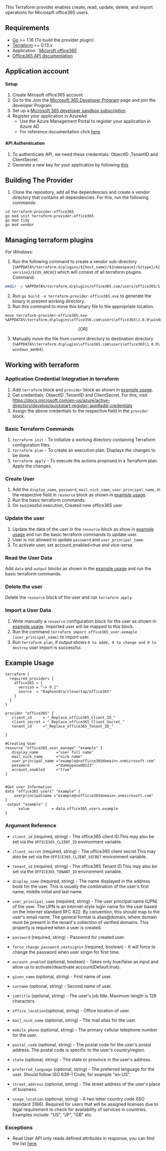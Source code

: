This Terraform provider enables create, read, update, delete, and import operations for Microspft office365 users.

## Requirements

- [Go](https://golang.org/doc/install) >= 1.16 (To build the provider plugin)
- [Terraform](https://www.terraform.io/downloads.html) >= 0.13.x
- Application : [Micorsft office365](https://www.office.com/)
- [Office365 API documentation](https://docs.microsoft.com/en-us/graph/overview)

## Application account

#### Setup

1. Create Mirosoft office365 account
1. Go to the Join the [Microsoft 365 Developer Program](https://developer.microsoft.com/en-us/microsoft-365/dev-program) page and join the developer Program
2. Set up a [Microsoft 365 developer sandbox subscription](https://docs.microsoft.com/en-us/office/developer-program/microsoft-365-developer-program-get-started)
3. Register your application in AzureAd
   - Use the Azure Management Portal to register your application in Azure AD
   - For reference documentation click [here](https://docs.microsoft.com/en-us/office/office-365-management-api/get-started-with-office-365-management-apis#prerequisites)

#### API Authentication
1. To authenticate API, we need these credentials: ObjectID ,TenantID and ClientSecret.
2.  Generate a new key for your application by following [this](https://docs.microsoft.com/en-us/office/office-365-management-api/get-started-with-office-365-management-apis#generate-a-new-key-for-your-application)


## Building The Provider 
1. Clone the repository, add all the dependencies and create a vendor directory that contains all dependencies. For this, run the following commands: <br>
```
cd terraform-provider-office365
go mod init terraform-provider-office365
go mod tidy
go mod vendor
```

## Managing terraform plugins
*For Windows:*
1. Run the following command to create a vendor sub-directory (`%APPDATA%/terraform.d/plugins/${host_name}/${namespace}/${type}/${version}/${OS_ARCH}`) which will consist of all terraform plugins. <br> 
Command: 
```bash
mkdir -p %APPDATA%/terraform.d/plugins/office365.com/users/office365/1.0.0/windows_amd64
```
2. Run `go build -o terraform-provider-office365.exe` to generate the binary in present working directory. <br>
3. Run this command to move this binary file to the appropriate location.
 ```
 move terraform-provider-office365.exe %APPDATA%\terraform.d\plugins\office356.com\users\office365\1.0.0\windows_amd64
 ``` 
<p align="center">[OR]</p>
 
3. Manually move the file from current directory to destination directory (`%APPDATA%\terraform.d\plugins\office365.com\users\office365\1.0.0\windows_amd64`).<br>

## Working with terraform

### Application Credential Integration in terraform
1. Add `terraform` block and `provider` block as shown in [example usage](#example-usage).
2. Get credentials: ObjectID ,TenantID and ClientSecret. For this, visit https://docs.microsoft.com/en-us/azure/active-directory/develop/quickstart-register-app#add-credentials
3. Assign the above credentials to the respective field in the `provider` block.

### Basic Terraform Commands
1. `terraform init` - To initialize a working directory containing Terraform configuration files.
2. `terraform plan` - To create an execution plan. Displays the changes to be done.
3. `terraform apply` - To execute the actions proposed in a Terraform plan. Apply the changes.

### Create User
1. Add the `display_name`, `password`, `mail_nick_name`, `user_principal_name`,  in the respective field in `resource` block as shown in [example usage](#example-usage).
2. Run the basic terraform commands.<br>
3. On successful execution, Created new office365 user

### Update the user
1. Update the data of the user in the `resource` block as show in [example usage](#example-usage) and run the basic terraform commands to update user. 
3. User is not allowed to update `password` and `user_principal_name`.
2. To activate user, set account_enabled=true and vice-versa

### Read the User Data
Add `data` and `output` blocks as shown in the [example usage](#example-usage) and run the basic terraform commands.

### Delete the user
Delete the `resource` block of the user and run `terraform apply`.

### Import a User Data
1. Write manually a `resource` configuration block for the user as shown in [example usage](#example-usage). Imported user will be mapped to this block.
2. Run the command `terraform import office365_user.exmaple  [user_principal_name]` to import user.
3. Run `terraform plan`, if output shows `0 to addd, 0 to change and 0 to destroy` user import is successful.

## Example Usage<a id="example-usage"></a>
```
terraform {
  required_providers {
    office365 = {
      version = "~> 0.1"
      source  = "Raghvendra/clevertap/office365"
    }
  }
}

provider "office365" {
   client_id     = "_Replace_office365_Client_ID_"
   client_secret = "_Replace_office365_Client_Secret_"
   tenant_id     ="_Replace_office365_Tenant_ID_"

}

#Creating User
resource "office365_user_manage" "example" {
   display_name        ="user full name"
   mail_nick_name      ="nick name"
   user_principal_name ="example@<officce365domain>.onmicrosoft.com"
   password            ="dummypaswd@123"
   account_enabled     ="true"
}


#Get user Information
data "office365_users" "example" {
    userprincipalname ="example@<officce365domain>.onmicrosoft.com"
}
 output "example" {
      value          = data.office365_users.example
}

```

### Argument Reference

- ``client_id`` (required, string) - The office365 client ID.This may also be set via the ``OFFICE365_CLIENT_ID`` environment variable.

- ``client_secret`` (required, string) -  The office365 client secret.This may also be set via the ``OFFICE365_CLIENT_SECRET`` environment variable.

- ``tenant_id`` (required, string) - The office365 Tenant ID.This may also be set via the ``OFFICE365_TENANT_ID`` environment variable.

- ``display_name`` (required, string) - The name displayed in the address book for the user. This is usually the combination of the user's first name, middle initial and last name.<br/>

- ``user_principal_name`` (required, string) - The user principal name (UPN) of the user. The UPN is an Internet-style login name for the user based on the Internet standard RFC 822. By convention, this should map to the user's email name. The general format is alias@domain, where domain must be present in the tenant's collection of verified domains. This property is required when a user is created. 

- ``password`` (required, string) - Password for created user.<br/>
- ``force_change_password_nextsignin`` (required, boolean) - It will force to change the password when user singin for first time.

- ``account_enabled`` (optional, boolean) - Takes only true/false as input and allow us to activate/deactivate account(Default:true).

- ``given_name`` (optional, string) - First name of user.

- ``surname`` (optional, string) - Second name of user.

- ``jobtitle`` (optional, string) - The user's job title. Maximum length is 128 characters.

- ``office_location``(optional, string) - Office location of user.

- ``mail_nick_name`` (optional, string) - The mail alias for the user.

- ``mobile_phone`` (optional, string) - The primary cellular telephone number for the user.
- ``postal_code`` (optional, string) - The postal code for the user's postal address. The postal code is specific to the user's country/region.

- ``state`` (optional, string) - The state or province in the user's address.
- ``preferred_language`` (optional, string) - The preferred language for the user. Should follow ISO 639-1 Code; for example "en-US".
- ``street_address`` (optional, string) - The street address of the user's place of business.
- ``usage_location`` (optional, string) - A two letter country code (ISO standard 3166). Required for users that will be assigned licenses due to legal requirement to check for availability of services in countries. Examples include: "US", "JP", "GB" etc.


### Exceptions
- Read User API only reads defined attributes in response, you can find the list [here](https://docs.microsoft.com/en-us/graph/api/user-get?view=graph-rest-1.0&tabs=http#response-1).
